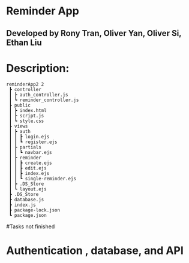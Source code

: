 # Reminder App
## Developed by Rony Tran, Oliver Yan, Oliver Si, Ethan Liu
  
# Description:

```
reminderApp2 2
 ┣ controller
 ┃ ┣ auth_controller.js
 ┃ ┗ reminder_controller.js
 ┣ public
 ┃ ┣ index.html
 ┃ ┣ script.js
 ┃ ┗ style.css
 ┣ views
 ┃ ┣ auth
 ┃ ┃ ┣ login.ejs
 ┃ ┃ ┗ register.ejs
 ┃ ┣ partials
 ┃ ┃ ┗ navbar.ejs
 ┃ ┣ reminder
 ┃ ┃ ┣ create.ejs
 ┃ ┃ ┣ edit.ejs
 ┃ ┃ ┣ index.ejs
 ┃ ┃ ┗ single-reminder.ejs
 ┃ ┣ .DS_Store
 ┃ ┗ layout.ejs
 ┣ .DS_Store
 ┣ database.js
 ┣ index.js
 ┣ package-lock.json
 ┗ package.json
 ```
#Tasks not finished
# Authentication , database, and API
